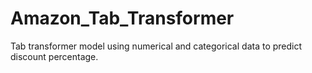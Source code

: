 # Amazon_Tab_Transformer
Tab transformer model using numerical and categorical data to predict discount percentage. 
